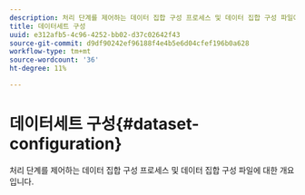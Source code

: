 ```yaml
---
description: 처리 단계를 제어하는 데이터 집합 구성 프로세스 및 데이터 집합 구성 파일에 대한 개요입니다.
title: 데이터세트 구성
uuid: e312afb5-4c96-4252-bb02-d37c02642f43
source-git-commit: d9df90242ef96188f4e4b5e6d04cfef196b0a628
workflow-type: tm+mt
source-wordcount: '36'
ht-degree: 11%

---
```



# 데이터세트 구성{#dataset-configuration}

처리 단계를 제어하는 데이터 집합 구성 프로세스 및 데이터 집합 구성 파일에 대한 개요입니다.

